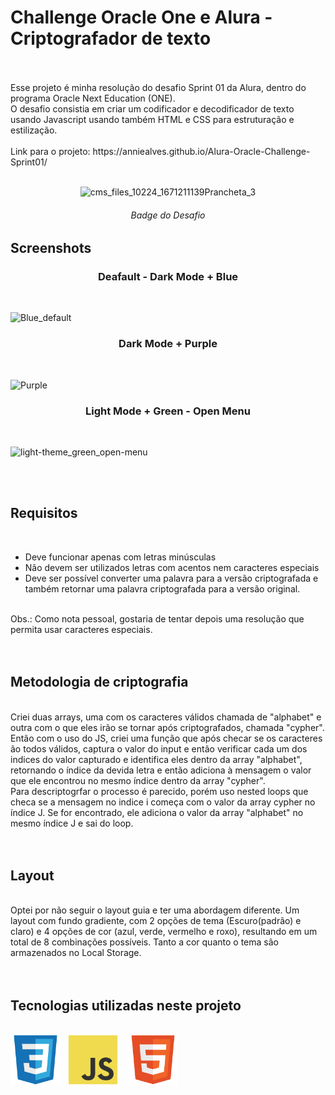 <h1> Challenge Oracle One e Alura - Criptografador de texto </h1>
<br>
<br>
Esse projeto é minha resolução do desafio Sprint 01 da Alura, dentro do programa Oracle Next Education (ONE).
<br>
O desafio consistia em criar um codificador e decodificador de texto usando Javascript usando também HTML e CSS para estruturação e estilização. 
<br>
<br>
Link para o projeto: https://anniealves.github.io/Alura-Oracle-Challenge-Sprint01/
<br>
<br>



<div align="center">
   
   ![cms_files_10224_1671211139Prancheta_3](https://github.com/AnnieAlves/Alura-Oracle-Challenge-Sprint01/assets/122943792/5517e70b-75f7-44c5-b3ad-4bbe31efe07a)
   
</div>
<h6 align="center">Badge do Desafio</h6>

<h2>Screenshots</h2>

<h3 align="center" > Deafault - Dark Mode + Blue </h3>
<br>

![Blue_default](https://github.com/AnnieAlves/Alura-Oracle-Challenge-Sprint01/assets/122943792/8dd14509-9bfa-4283-b595-8db8b120d214)
<h3 align="center" > Dark Mode + Purple </h3>
<br>

![Purple](https://github.com/AnnieAlves/Alura-Oracle-Challenge-Sprint01/assets/122943792/ef11bef8-c0b0-4c06-87cf-6337a43213b0)
<h3 align="center" >Light Mode + Green - Open Menu  </h3>
<br>

![light-theme_green_open-menu](https://github.com/AnnieAlves/Alura-Oracle-Challenge-Sprint01/assets/122943792/358c7ab7-b66b-483b-a7f0-0c1cf6d184b0)

<br>
<br>

<h2>Requisitos</h2>
<br>

* Deve funcionar apenas com letras minúsculas<br>
* Não devem ser utilizados letras com acentos nem caracteres especiais<br>
* Deve ser possível converter uma palavra para a versão criptografada e também retornar uma palavra criptografada para a versão original.<br>
<br>
Obs.: Como nota pessoal, gostaria de tentar depois uma resolução que permita usar caracteres especiais.
<br>
<br>
<br>
<h2> Metodologia de criptografia </h2>
<br>
Criei duas arrays, uma com os caracteres válidos chamada de "alphabet" e outra com o que eles irão se tornar após criptografados, chamada "cypher". Então com o uso do JS, criei uma função que após checar se os caracteres ão todos válidos, captura o valor do input e então verificar cada um dos indices do valor capturado e identifica eles dentro da array "alphabet", retornando o índice da devida letra e então adiciona à mensagem o valor que ele encontrou no mesmo índice dentro da array "cypher".
<br>
Para descriptogrfar o processo é parecido, porém uso nested loops que checa se a mensagem no indice i começa com o valor da array cypher no índice J. Se for encontrado, ele adiciona o valor da array "alphabet" no mesmo índice J e sai do loop.
<br>
<br>
<br>
<h2> Layout </h2>
<br>
Optei por não seguir o layout guia e ter uma abordagem diferente. Um layout com fundo gradiente, com 2 opções de tema (Escuro(padrão) e claro) e 4 opções de cor (azul, verde, vermelho e roxo), resultando em um total de 8 combinações possíveis. Tanto a cor quanto o tema são armazenados no Local Storage.
<br>
<br>
<br>
<h2> Tecnologias utilizadas neste projeto</h2>
<br>
   <div>
      <img align="center" height="80"  alt="css icon" src="https://raw.githubusercontent.com/devicons/devicon/master/icons/css3/css3-original.svg">  &nbsp;     
      <img align="center" height="80" alt="js icon" src="https://raw.githubusercontent.com/devicons/devicon/master/icons/javascript/javascript-original.svg"> &nbsp;&nbsp;
      <img align="center" height="80" alt="html icon" src="https://raw.githubusercontent.com/devicons/devicon/master/icons/html5/html5-original.svg"> &nbsp;            
    </div>
